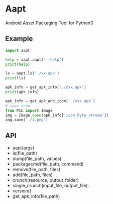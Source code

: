# Aapt

Android Asset Packaging Tool for Python3

## Example

```python
import aapt

help = aapt.aapt('--help')
print(help)

ls = aapt.ls('./xx.apk')
print(ls)

apk_info = get_apk_info('./xxx.apk')
print(apk_info)

apk_info = get_apk_and_icon('./xxx.apk')
# save icon
from PIL import Image
img = Image.open(apk_info['icon_byte_stream'])
img.save('./1.png')
```

## API

* aapt(args)
* ls(file_path)
* dump(file_path, values)
* packagecmd(file_path, command)
* remove(file_path, files)
* add(file_path, files)
* crunch(resource, output_folder)
* single_crunch(input_file, output_file):
* version()
* get_apk_info(file_path)
